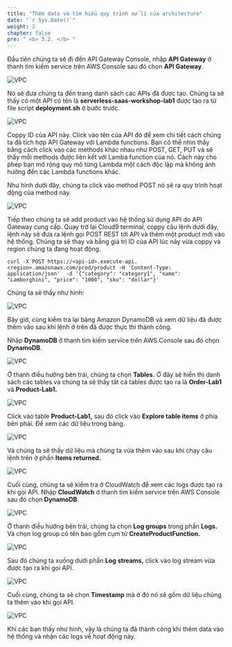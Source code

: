 ```yaml
---
title: "Thêm data và tìm hiểu quy trình xử lí của architecture"
date: "`r Sys.Date()`"
weight: 2
chapter: false
pre: " <b> 3.2. </b> "
---
```


Đầu tiên chúng ta sẽ đi đến API Gateway Console, nhập **API Gateway** ở thanh tìm kiếm service trên AWS Console sau đó chọn **API Gateway**.

![VPC](/images/3.2-data/3.2-1edit.png)

Nó sẽ đưa chúng ta đến trang danh sách các APIs đã được tạo. Chúng ta sẽ thấy có một API có tên là **serverless-saas-workshop-lab1** được tạo ra từ file script **deployment.sh** ở bước trước.

![VPC](/images/3.2-data/3.2-2edit.png)

Coppy ID của API này. Click vào tên của API đó để xem chi tiết cách chúng ta đã tích hợp API Gateway với Lambda functions. Bạn có thể nhìn thấy bằng cách click vào các methods khác nhau như POST, GET, PUT và sẽ thấy mỗi methods được liên kết với Lamba function của nó. Cách này cho phép bạn mở rộng quy mô từng Lambda một cách độc lập mà không ảnh hưởng đến các Lambda functions khác.

Như hình dưới đây, chúng ta click vào method POST nó sẽ ra quy trình hoạt động của method này.

![VPC](/images/3.2-data/3.2-3.png)

Tiếp theo chúng ta sẽ add product vào hệ thống sử dụng API do API Gateway cung cấp. Quay trở lại Cloud9 terminal, coppy câu lệnh dưới đây, lệnh này sẽ đưa ra lệnh gọi POST REST tới API và thêm một product mới vào hệ thống. Chúng ta sẽ thay **<api-id>** và **<region>** bằng giá trị ID của API lúc nãy vừa coppy và region chúng ta đang hoạt động.

```
curl -X POST https://<api-id>.execute-api.<region>.amazonaws.com/prod/product -H 'Content-Type: application/json'  -d '{"category": "category1", "name": "Lamborghini", "price": "1000", "sku": "dollar"}'
```

Chúng ta sẽ thấy như hình:

![VPC](/images/3.2-data/3.2-4.png)

Bây giờ, cùng kiểm tra lại bảng Amazon DynamoDB và xem dữ liệu đã được thêm vào sau khi lệnh ở trên đã được thực thi thành công.

Nhập **DynamoDB** ở thanh tìm kiếm service trên AWS Console sau đó chọn **DynamoDB**.

![VPC](/images/3.2-data/3.2-5edit.png)

Ở thanh điều hướng bên trái, chúng ta chọn **Tables.** Ở đây sẽ hiển thị danh sách các tables và chúng ta sẽ thấy tất cả tables được tạo ra là **Order-Lab1** và **Product-Lab1.**

![VPC](/images/3.2-data/3.2-6edit.png)

Click vào table **Product-Lab1,** sau đó click vào **Explore table items** ở phía bên phải. Để xem các dữ liệu trong bảng.

![VPC](/images/3.2-data/3.2-7edit.png)

Và chúng ta sẽ thấy dữ liệu mà chúng ta vừa thêm vào sau khi chạy câu lệnh trên ở phần **Items returned.**

![VPC](/images/3.2-data/3.2-8edit.png)

Cuối cùng, chúng ta sẽ kiểm tra ở CloudWatch để xem các logs được tạo ra khi gọi API. Nhập **CloudWatch** ở thanh tìm kiếm service trên AWS Console sau đó chọn **DynamoDB**.

![VPC](/images/3.2-data/3.2-9edit.png)

Ở thanh điều hướng bên trái, chúng ta chọn **Log groups** trong phần **Logs.** Và chọn log group có tên bao gồm cụm từ **CreateProductFunction.**

![VPC](/images/3.2-data/3.2-10edit.png)

Sau đó chúng ta xuống dưới phần **Log streams,** click vào log stream vừa được tạo ra khi gọi API.

![VPC](/images/3.2-data/3.2-11edit.png)

Cuối cùng, chúng ta sẽ chọn **Timestamp** mà ở đó nó sẽ gồm dữ liệu chúng ta thêm vào khi gọi API.

![VPC](/images/3.2-data/3.2-12edit.png)

Khi các bạn thấy như hình, vậy là chúng ta đã thành công khi thêm data vào hệ thống và nhận các logs về hoạt động này.
